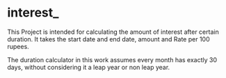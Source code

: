 # interest_

This Project is intended for calculating the amount of interest after certain duration. It takes the start date and end date, amount and Rate per 100 rupees.

The duration calculator in this work assumes every month has exactly 30 days, without considering it a leap year or non leap year.
